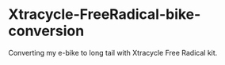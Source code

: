 # Xtracycle-FreeRadical-bike-conversion
Converting my e-bike to long tail with Xtracycle Free Radical kit.
